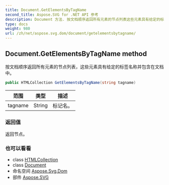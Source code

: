 ```yaml
---
title: Document.GetElementsByTagName
second_title: Aspose.SVG for .NET API 参考
description: Document 方法. 按文档顺序返回所有元素的节点列表这些元素具有给定的标签名称并包含在文档中
type: docs
weight: 980
url: /zh/net/aspose.svg.dom/document/getelementsbytagname/
---
```

## Document.GetElementsByTagName method

按文档顺序返回所有元素的节点列表，这些元素具有给定的标签名称并包含在文档中。

```csharp
public HTMLCollection GetElementsByTagName(string tagname)
```

| 范围 | 类型 | 描述 |
| --- | --- | --- |
| tagname | String | 标记名。 |

### 返回值

返回节点。

### 也可以看看

* class [HTMLCollection](../../../aspose.svg.collections/htmlcollection/)
* class [Document](../)
* 命名空间 [Aspose.Svg.Dom](../../document/)
* 部件 [Aspose.SVG](../../../)


